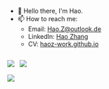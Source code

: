 - 👋 Hello there, I'm Hao.
- 📫 How to reach me: 
     - Email: [Hao.Z@outlook.de](mailto:Hao.Z@outlook.de)
     - LinkedIn: [Hao Zhang](https://www.linkedin.com/in/%E6%B5%A9-%E5%BC%A0-730426223/)
     - CV: [haoz-work.github.io](https://haoz-work.github.io/)



<div style="display: flex; flex-direction: row;">
     
 <img class="img" src="https://github-readme-stats.vercel.app/api?username=HaoZ-Work&theme=radical" />  &nbsp;
 <img class="img" src="https://github-readme-streak-stats.herokuapp.com/?user=HaoZ-Work&theme=radical" />

</div>

<div align="left">

<img class="img" src="https://github-readme-stats.vercel.app/api/top-langs/?username=HaoZ-Work&theme=radical&layout=compact&hide=jupyter%20notebook" />

</div>
